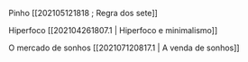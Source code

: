 Pinho
[[202105121818 ; Regra dos sete]]

Hiperfoco
[[202104261807.1 | Hiperfoco e minimalismo]]

O mercado de sonhos
[[202107120817.1 | A venda de sonhos]]
